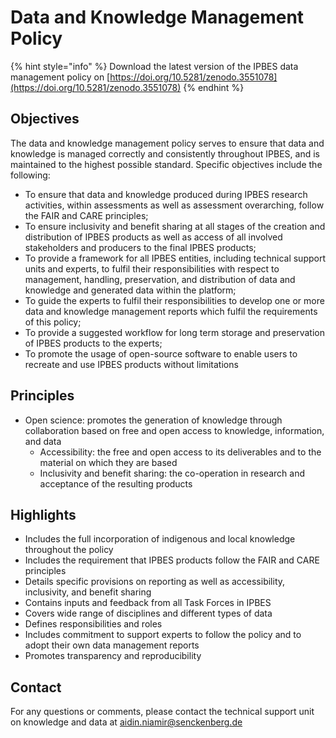 # Data and Knowledge Management Policy

{% hint style="info" %}
Download the latest version of the IPBES data management policy on  [https://doi.org/10.5281/zenodo.3551078](https://doi.org/10.5281/zenodo.3551078)
{% endhint %}

## Objectives

The data and knowledge management policy serves to ensure that data and knowledge is managed correctly and consistently throughout IPBES, and is maintained to the highest possible standard. Specific objectives include the following:

* To ensure that data and knowledge produced during IPBES research activities, within assessments as well as assessment overarching, follow the FAIR and CARE principles;&#x20;
* To ensure inclusivity and benefit sharing at all stages of the creation and distribution of IPBES products as well as access of all involved stakeholders and producers to the final IPBES products;&#x20;
* To provide a framework for all IPBES entities, including technical support units and experts, to fulfil their responsibilities with respect to management, handling, preservation, and distribution of data and knowledge and generated data within the platform;&#x20;
* To guide the experts to fulfil their responsibilities to develop one or more data and knowledge management reports which fulfil the requirements of this policy;&#x20;
* To provide a suggested workflow for long term storage and preservation of IPBES products to the experts;&#x20;
* To promote the usage of open-source software to enable users to recreate and use IPBES products without limitations

## Principles

* Open science: promotes the generation of knowledge through collaboration based on free and open access to knowledge, information, and data
  * Accessibility: the free and open access to its deliverables and to the material on which they are based
  * Inclusivity and benefit sharing: the co-operation in research and acceptance of the resulting products

## Highlights

* Includes the full incorporation of indigenous and local knowledge throughout the policy
* Includes the requirement that IPBES products follow the FAIR and CARE principles&#x20;
* Details specific provisions on reporting as well as accessibility, inclusivity, and benefit sharing&#x20;
* Contains inputs and feedback from all Task Forces in IPBES&#x20;
* Covers wide range of disciplines and different types of data&#x20;
* Defines responsibilities and roles&#x20;
* Includes commitment to support experts to follow the policy and to adopt their own data management reports&#x20;
* Promotes transparency and reproducibility

## Contact

For any questions or comments, please contact the technical support unit on knowledge and data at [aidin.niamir@senckenberg.de](mailto:aidin.niamir@senckenberg.de)
